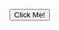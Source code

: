 <html>
<body>
  <script>
!function(f,b,e,v,n,t,s){if(f.fbq)return;n=f.fbq=function(){n.callMethod?
n.callMethod.apply(n,arguments):n.queue.push(arguments)};if(!f._fbq)f._fbq=n;
n.push=n;n.loaded=!0;n.version='2.0';n.queue=[];t=b.createElement(e);t.async=!0;
t.src=v;s=b.getElementsByTagName(e)[0];s.parentNode.insertBefore(t,s)}(window,
document,'script','https://connect.facebook.net/en_US/fbevents.js');
</script>
<noscript><img height="1" width="1" style="display:none"
src="https://www.facebook.com/tr?id=197419453787690&ev=InitiateCheckout&noscript=1"
/></noscript>
<button type="button" onclick="fbq('init', '197419453787690');fbq('track', 'InitiateCheckout');">Click Me!</button>
</body>
</html>
